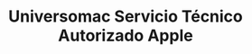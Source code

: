 ---
title: "Universomac Servicio Técnico Autorizado Apple"
url: /madrid/universomac-servicio-tecnico-autorizado-apple-calle-de-julian-besteiro/
shop: ordenador
---